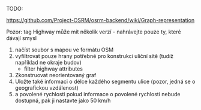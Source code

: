 TODO:

https://github.com/Project-OSRM/osrm-backend/wiki/Graph-representation

Pozor: tag Highway může mít několik verzí - nahrávejte pouze ty, které dávají smysl
1. načíst soubor s mapou ve formátu OSM
2. vyfiltrovat pouze hrany potřebné pro konstrukci uliční sítě (tudíž například ne okraje budov)
   - filter highway attributes
3. Zkonstruovat neorientovaný graf
4. Uložte také informaci o délce každého segmentu ulice (pozor, jedná se o geografickou vzdálenost)
5. a povolené rychlosti pokud informace o povolené rychlosti nebude dostupná, pak ji nastavte jako 50 km/h